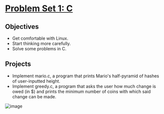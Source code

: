 # [Problem Set 1: C](https://cs50.harvard.edu/x/2020/psets/1/mario/less/) #

## Objectives ##
* Get comfortable with Linux.
* Start thinking more carefully.
* Solve some problems in C.

## Projects ##
* Implement mario.c, a program that prints Mario's half-pyramid of hashes of user-inputted height.
* Implement greedy.c, a program that asks the user how much change is owed (in $) and prints the minimum number of coins with which said change can be made.

![image]() 
